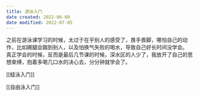 ```yaml
---
title: 游泳入门
date created: 2022-06-09
date modified: 2022-07-05
---
```

之前在游泳课学习的时候，太过于在乎别人的感受了，畏手畏脚，哪怕自己的动作，比如踢腿会踹到别人，以及怕换气失败的喝水，导致自己好长时间没学会。
真正学会的时候，反而是最后几节课的时候，深水区的人少了，我放开了自己的思想束缚，抱着多喝几口水的决心去，分分钟就学会了。

[[蛙泳入门]]

[[自由泳入门]]
